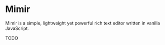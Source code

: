 # Mimir

Mimir is a simple, lightweight yet powerful rich text editor written in vanilla JavaScript.

TODO